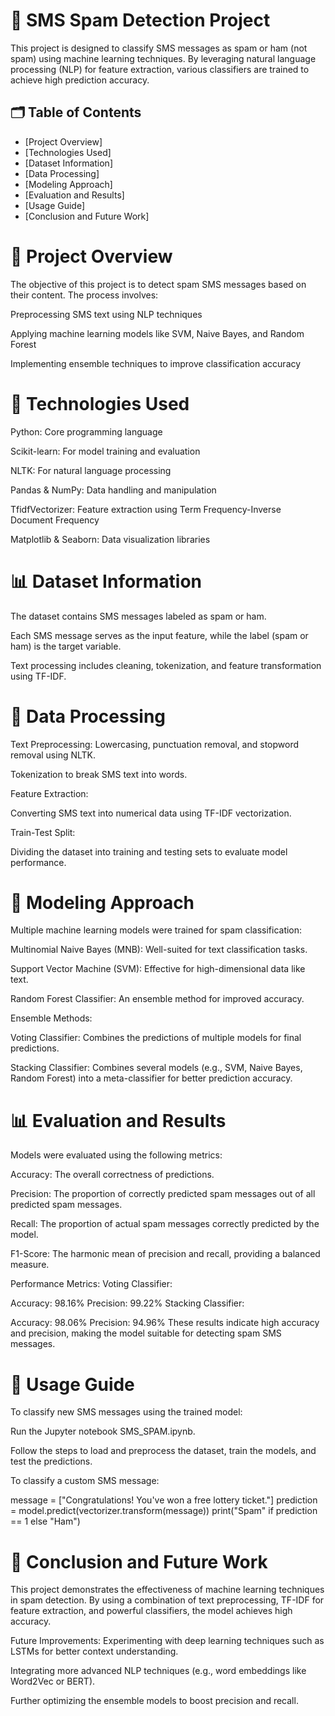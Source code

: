 # 📱 SMS Spam Detection Project

This project is designed to classify SMS messages as spam or ham (not spam) using machine learning techniques. By leveraging natural language processing (NLP) for feature extraction, various classifiers are trained to achieve high prediction accuracy.

## 🗂 Table of Contents
- [Project Overview]
- [Technologies Used]
- [Dataset Information]
- [Data Processing]
- [Modeling Approach]
- [Evaluation and Results]
- [Usage Guide]
- [Conclusion and Future Work]

# 📌 Project Overview
The objective of this project is to detect spam SMS messages based on their content. The process involves:

Preprocessing SMS text using NLP techniques

Applying machine learning models like SVM, Naive Bayes, and Random Forest

Implementing ensemble techniques to improve classification accuracy

# 🔧 Technologies Used
Python: Core programming language

Scikit-learn: For model training and evaluation

NLTK: For natural language processing

Pandas & NumPy: Data handling and manipulation

TfidfVectorizer: Feature extraction using Term Frequency-Inverse Document Frequency

Matplotlib & Seaborn: Data visualization libraries

# 📊 Dataset Information
The dataset contains SMS messages labeled as spam or ham.

Each SMS message serves as the input feature, while the label (spam or ham) is the target variable.

Text processing includes cleaning, tokenization, and feature transformation using TF-IDF.

# 🧹 Data Processing
Text Preprocessing:
Lowercasing, punctuation removal, and stopword removal using NLTK.

Tokenization to break SMS text into words.

Feature Extraction:

Converting SMS text into numerical data using TF-IDF vectorization.

Train-Test Split:

Dividing the dataset into training and testing sets to evaluate model performance.

# 🤖 Modeling Approach
Multiple machine learning models were trained for spam classification:

Multinomial Naive Bayes (MNB): Well-suited for text classification tasks.

Support Vector Machine (SVM): Effective for high-dimensional data like text.

Random Forest Classifier: An ensemble method for improved accuracy.

Ensemble Methods:

Voting Classifier: Combines the predictions of multiple models for final predictions.

Stacking Classifier: Combines several models (e.g., SVM, Naive Bayes, Random Forest) into a meta-classifier for better prediction accuracy.


# 📊 Evaluation and Results
Models were evaluated using the following metrics:

Accuracy: The overall correctness of predictions.

Precision: The proportion of correctly predicted spam messages out of all predicted spam messages.

Recall: The proportion of actual spam messages correctly predicted by the model.

F1-Score: The harmonic mean of precision and recall, providing a balanced measure.

Performance Metrics:
Voting Classifier:

Accuracy: 98.16%
Precision: 99.22%
Stacking Classifier:

Accuracy: 98.06%
Precision: 94.96%
These results indicate high accuracy and precision, making the model suitable for detecting spam SMS messages.


# 🚀 Usage Guide
To classify new SMS messages using the trained model:

Run the Jupyter notebook SMS_SPAM.ipynb.

Follow the steps to load and preprocess the dataset, train the models, and test the predictions.

To classify a custom SMS message:

message = ["Congratulations! You've won a free lottery ticket."]
prediction = model.predict(vectorizer.transform(message))
print("Spam" if prediction == 1 else "Ham")


# 🔮 Conclusion and Future Work
This project demonstrates the effectiveness of machine learning techniques in spam detection. By using a combination of text preprocessing, TF-IDF for feature extraction, and powerful classifiers, the model achieves high accuracy.

Future Improvements:
Experimenting with deep learning techniques such as LSTMs for better context understanding.

Integrating more advanced NLP techniques (e.g., word embeddings like Word2Vec or BERT).

Further optimizing the ensemble models to boost precision and recall.

